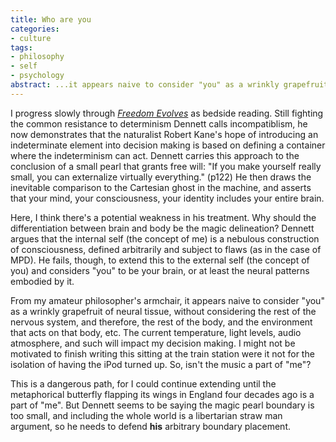```yaml
---
title: Who are you
categories:
- culture
tags:
- philosophy
- self
- psychology
abstract: ...it appears naive to consider "you" as a wrinkly grapefruit of neural tissue
---
```


I progress slowly through _[Freedom
Evolves][1]_ as bedside reading.  Still fighting the common resistance to determinism Dennett calls incompatiblism, he now demonstrates that the naturalist Robert Kane's hope of introducing an indeterminate element into decision making is based on defining a container where the indeterminism can act.  Dennett carries this approach to the conclusion of a small pearl that grants free will: "If you make yourself really small, you can externalize virtually everything." (p122)  He then draws the inevitable comparison to the Cartesian ghost in the machine, and asserts that your mind, your consciousness, your identity includes your entire brain.

   [1]: http://allconsuming.net/item.cgi?isbn=0670031860

Here, I think there's a potential weakness in his treatment.  Why should the differentiation between brain and body be the magic delineation?  Dennett argues that the internal self (the concept of me) is a nebulous construction of consciousness, defined arbitrarily and subject to flaws (as in the case of MPD).  He fails, though, to extend this to the external self (the concept of you) and considers "you" to be your brain, or at least the neural patterns embodied by it.

From my amateur philosopher's armchair, it appears naive to consider "you" as a wrinkly grapefruit of neural tissue, without considering the rest of the nervous system, and therefore, the rest of the body, and the environment that acts on that body, etc.  The current temperature, light levels, audio atmosphere, and such will impact my decision making.  I might not be motivated to finish writing this sitting at the train station were it not for the isolation of having the iPod turned up.  So, isn't the music a part of "me"?

This is a dangerous path, for I could continue extending until the metaphorical butterfly flapping its wings in England four decades ago is a part of "me".  But Dennett seems to be saying the magic pearl boundary is too small, and including the whole world is a libertarian straw man argument, so he needs to defend **his** arbitrary boundary placement.
